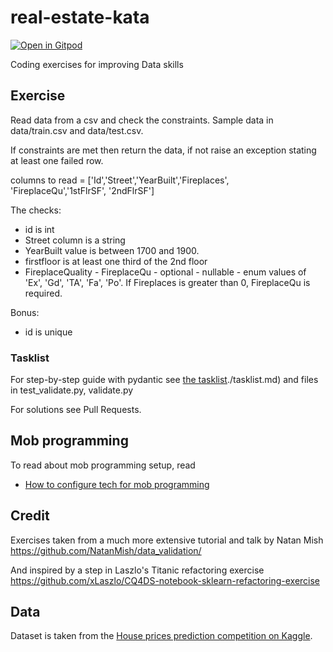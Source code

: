# real-estate-kata
[![Open in Gitpod](https://gitpod.io/button/open-in-gitpod.svg)](https://gitpod.io/#https://github.com/Real-Estate-Kata/real-estate-pydantic-kata)

Coding exercises for improving Data skills




## Exercise

Read data from a csv and check the constraints. Sample data in data/train.csv and data/test.csv.

If constraints are met then return the data, if not raise an exception stating at least one failed row.

columns to read = ['Id','Street','YearBuilt','Fireplaces', 'FireplaceQu','1stFlrSF', '2ndFlrSF']

The checks:

 - id is int
 - Street column is a string
 - YearBuilt value is between 1700 and 1900.
 - firstfloor is at least one third of the 2nd floor
 - FireplaceQuality - FireplaceQu - optional - nullable - enum values of 'Ex', 'Gd', 'TA', 'Fa', 'Po'. If Fireplaces is greater than 0, FireplaceQu is required.
 

 Bonus:
 - id is unique

### Tasklist

For step-by-step guide with pydantic see [the tasklist]()./tasklist.md) and files in test_validate.py, validate.py

For solutions see Pull Requests.

## Mob programming

To read about mob programming setup, read 

- [How to configure tech for mob programming](mob-programming.md)

## Credit

Exercises taken from a much more extensive tutorial and talk by Natan Mish
https://github.com/NatanMish/data_validation/

And inspired by a step in Laszlo's Titanic refactoring exercise  https://github.com/xLaszlo/CQ4DS-notebook-sklearn-refactoring-exercise


## Data

Dataset is taken from the [House prices 
prediction competition on Kaggle](https://www.kaggle.com/competitions/home-data-for-ml-course/data). 

